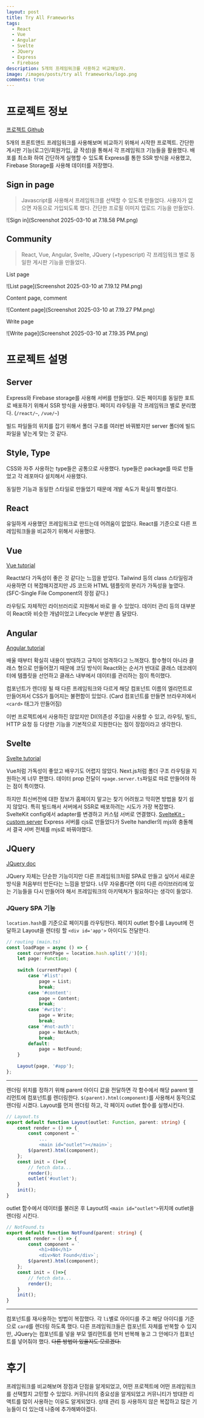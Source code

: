 ```yaml
---
layout: post
title: Try All Frameworks
tags:
  - React
  - Vue
  - Angular
  - Svelte
  - JQuery
  - Express
  - Firebase
description: 5개의 프레임워크를 사용하고 비교해보자.
image: /images/posts/try all frameworks/logo.png
comments: true
---
```



# 프로젝트 정보

[프로젝트 Github](https://github.com/itismilob/Try-all-frameworks)

5개의 프론트앤드 프레임워크를 사용해보며 비교하기 위해서 시작한 프로젝트.
간단한 게시판 기능(로그인/회원가입, 글 작성)을 통해서 각 프레임워크 기능들을 활용했다.
배포를 최소화 하여 간단하게 실행할 수 있도록 Express를 통한 SSR 방식을 사용했고, Firebase Storage를 사용해 데이터를 저장했다.


## Sign in page

> Javascript를 사용해서 프레임워크를 선택할 수 있도록 만들었다.
> 사용자가 없으면 자동으로 가입되도록 했다. 간단한 프로필 이미지 업로드 기능을 만들었다.

![Sign in](Screenshot 2025-03-10 at 7.18.58 PM.png)

## Community

> React, Vue, Angular, Svelte, JQuery (+typescript)
> 각 프레임워크 별로 동일한 게시판 기능을 만들었다.

List page

![List page](Screenshot 2025-03-10 at 7.19.12 PM.png)

Content page, comment

![Content page](Screenshot 2025-03-10 at 7.19.27 PM.png)

Write page

![Write page](Screenshot 2025-03-10 at 7.19.35 PM.png)

# 프로젝트 설명

## Server

Express와 Firebase storage를 사용해 서버를 만들었다.
모든 페이지를 동일한 포트로 배포하기 위해서 SSR 방식을 사용했다.
페이지 라우팅을 각 프레임워크 별로 분리했다. (`/react/~`, `/vue/~`)

빌드 파일들의 위치를 잡기 위해서 폴더 구조를 여러번 바꿔봤지만 server 폴더에 빌드 파일을 넣는게 맞는 것 같다.

## Style, Type

CSS와 자주 사용하는 type들은 공통으로 사용했다.
type들은 package를 따로 만들었고 각 레포마다 설치해서 사용했다.

동일한 기능과 동일한 스타일로 만들었기 때문에 개발 속도가 확실히 빨라졌다.

## React

유일하게 사용했던 프레임워크로 만드는데 어려움이 없었다.
React를 기준으로 다른 프레임워크들을 비교하기 위해서 사용했다.

## Vue

[Vue tutorial](https://ko.vuejs.org/tutorial/#step-1)

React보다 가독성이 좋은 것 같다는 느낌을 받았다.
Tailwind 등의 class 스타일링과 사용하면 더 복잡해지겠지만 JS 코드와 HTML 템플릿의 분리가 가독성을 높였다. (SFC-Single File Component의 장점 같다.)

라우팅도 자체적인 라이브러리로 지원해서 바로 쓸 수 있었다.
데이터 관리 등의 대부분이 React와 비슷한 개념이었고 Lifecycle 부분만 좀 달랐다.

## Angular

[Angular tutorial](https://angular.dev/tutorials/learn-angular)

배울 때부터 확실히 내용이 방대하고 규칙이 엄격하다고 느껴졌다.
함수형이 아니라 클래스 형으로 만들어졌기 때문에 코딩 방식이 React와는 순서가 반대로 클래스 데코레이터에 템플릿을 선언하고 클래스 내부에서 데이터를 관리하는 점이 특이했다.

컴포넌트가 렌더링 될 때 다른 프레임워크와 다르게 해당 컴포넌트 이름의 엘리먼트로 만들어져서 CSS가 틀어지는 불편함이 있었다. (Card 컴포넌트를 만들면 브라우저에서`<card>` 태그가 만들어짐)

이번 프로젝트에서 사용하진 않았지만 DI(의존성 주입)을 사용할 수 있고, 라우팅, 빌드, HTTP 요청 등 다양한 기능을 기본적으로 지원한다는 점이 장점이라고 생각한다.

## Svelte

[Svelte tutorial](https://svelte.dev/tutorial/svelte/welcome-to-svelte)

Vue처럼 가독성이 좋았고 배우기도 어렵지 않았다.
Next.js처럼 폴더 구조 라우팅을 지원하는게 너무 편했다.
데이터 prop 전달이 `+page.server.ts`파일로 따로 만들어야 하는 점이 특이했다.

하지만 최신버전에 대한 정보가 홈페이지 말고는 찾기 어려웠고 막히면 방법을 찾기 쉽지 않았다.
특히 빌드해서 서버에서 SSR로 배포하려는 시도가 가장 복잡했다.
SvelteKit config에서 adapter를 변경하고 커스텀 서버로 연결했다. [SvelteKit - custom server](https://svelte.dev/docs/kit/adapter-node#Custom-server)
Express 서버를 cjs로 만들었다가 Svelte handler의 mjs와 충돌해서 결국 서버 전체를 mjs로 바꿔야했다.

## JQuery

[JQuery doc](https://api.jquery.com/)

JQuery 자체는 단순한 기능이지만 다른 프레임워크처럼 SPA로 만들고 싶어서 새로운 방식을 처음부터 만든다는 느낌을 받았다.
너무 자유롭다면 이미 다른 라이브러리에 있는 기능들을 다시 만들어야 해서 프레임워크의 아키텍쳐가 필요하다는 생각이 들었다.

### JQuery SPA 기능

`location.hash`를 기준으로 페이지를 라우팅한다.
페이지 outlet 함수를 Layout에 전달하고 Layout을 렌더링 할 `<div id='app'>` 아이디도 전달한다.

```ts
// routing (main.ts)
const loadPage = async () => {
	const currentPage = location.hash.split('/')[0];
	let page: Function;
	
	switch (currentPage) {
		case '#list':
			page = List;
			break;
		case '#content':
			page = Content;
			break;
		case '#write':
			page = Write;
			break;
		case '#not-auth':
			page = NotAuth;
			break;
		default:
			page = NotFound;
	}
	
	Layout(page, '#app');
};
```

---

렌더링 위치를 정하기 위해 parent 아이디 값을 전달하면 각 함수에서 해당 parent 엘리먼트에 컴포넌트를 렌더링한다.
`$(parent).html(component)`를 사용해서 동적으로 렌더링 시켰다.
Layout를 먼저 렌더링 하고, 각 페이지 outlet 함수를 실행시킨다.

```ts
// Layout.ts
export default function Layout(outlet: Function, parent: string) {
	const render = () => {
		const component = `
			...
			<main id="outlet"></main>`;
		$(parent).html(component);
	};
	const init = ()=>{
		// fetch data...
		render();
		outlet('#outlet');
	}
	init();
}
```

outlet 함수에서 데이터를 불러온 후 Layout의 `<main id="outlet">`위치에 outlet을 렌더링 시킨다.

```ts
// NotFound.ts
export default function NotFound(parent: string) {
	const render = () => {
		const component = `
			<h1>404</h1>
			<div>Not Found</div>`;
		$(parent).html(component);
	};
	const init = ()=>{
		// fetch data...
		render();
	}
	init();
}
```

---

컴포넌트를 재사용하는 방법이 복잡했다.
각 `li`별로 아이디를 주고 해당 아이디를 기준으로 `card`를 렌더링 하도록 했다.
다른 프레임워크들은 컴포넌트 자체를 반복할 수 있지만, JQuery는 컴포넌트를 넣을 부모 엘리먼트를 먼저 반복해 놓고 그 안에다가 컴포넌트를 넣어줘야 했다.
~~다른 방법이 있을지도 모르겠다.~~

# 후기

프레임워크를 비교해보며 장점과 단점을 알게되었고, 어떤 프로젝트에 어떤 프레임워크를 선택할지 고민할 수 있었다.
커뮤니티의 중요성을 알게되었고 커뮤니티가 방대한 리액트를 많이 사용하는 이유도 알게되었다.
상태 관리 등 사용하지 않은 복잡하고 많은 기능들이 더 있는데 나중에 추가해봐야겠다.
